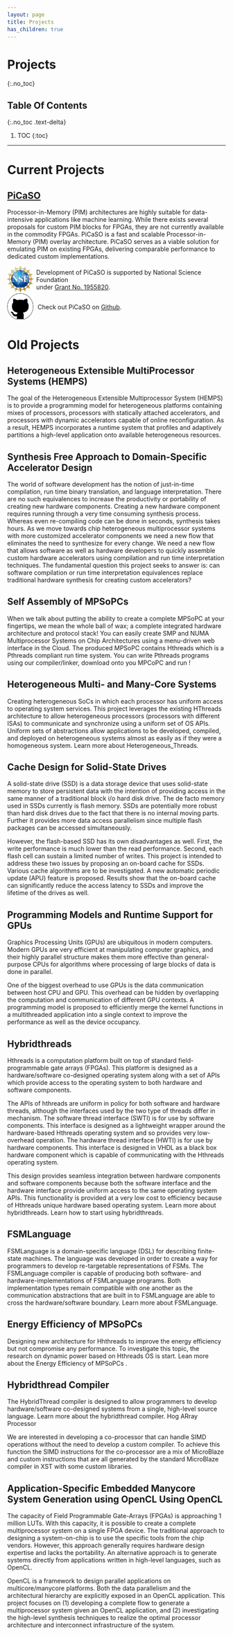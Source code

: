 ```yaml
---
layout: page
title: Projects
has_children: true
---
```


# Projects
{:.no_toc}

## Table Of Contents
{:.no_toc .text-delta}

1. TOC
{:toc}

---
# Current Projects
## [PiCaSO](picaso)
Processor-in-Memory (PIM) architectures are highly suitable for data-intensive applications like machine learning.
While there exists several proposals for custom PIM blocks for FPGAs, they are not currently available in the commodity FPGAs.
PiCaSO is a fast and scalable Processor-in-Memory (PIM) overlay architecture.
PiCaSO serves as a viable solution for emulating PIM on existing FPGAs, delivering comparable performance to dedicated custom implementations.
<br>

<!-- NSF Acknowledgement -->
<span style="display: inline-flex; align-items: center;">
  <a href="https://www.nsf.gov/awardsearch/showAward?AWD_ID=1955820&HistoricalAwards" target="_blank" style="text-decoration: none;">
    <img src="/assets/images/NSF_logo.svg" alt="NSF Logo" style="width: 60px; height: 60px; margin-right: 10px;">
  </a>
  <span style="display: inline-block; vertical-align: middle;">
    Development of PiCaSO is supported by National Science Foundation <br>
    under <a href="https://www.nsf.gov/awardsearch/showAward?AWD_ID=1955820&HistoricalAwards" target="_blank">Grant No. 1955820</a>.
  </span>
</span>

<!-- Github URL -->
<span style="display: inline-flex; align-items: center;">
  <a href="https://github.com/Arafat-Kabir/PiCaSO" target="_blank" style="text-decoration: none;">
    <img src="/assets/images/github_logo.png" alt="Github Logo" style="width: 60px; height: 60px; margin-right: 10px;">
  </a>
  <span style="display: inline-block; vertical-align: middle;">
    Check out PiCaSO on 
    <a href="https://github.com/Arafat-Kabir/PiCaSO" target="_blank">Github</a>.
  </span>
</span>


# Old Projects
## Heterogeneous Extensible MultiProcessor Systems (HEMPS)
The goal of the Heterogeneous Extensible Multiprocessor System (HEMPS) is to provide a programming model for heterogeneous platforms containing mixes of processors, processors with statically attached accelerators, and processors with dynamic accelerators capable of online reconfiguration. As a result, HEMPS incorporates a runtime system that profiles and adaptively partitions a high-level application onto available heterogeneous resources.

## Synthesis Free Approach to Domain-Specific Accelerator Design
The world of software development has the notion of just-in-time compilation, run time binary translation, and language interpretation. There are no such equivalences to increase the productivity or portability of creating new hardware components. Creating a new hardware component requires running through a very time consuming synthesis process. Whereas even re-compiling code can be done in seconds, synthesis takes hours. As we move towards chip heterogeneous multiprocessor systems with more customized accelerator components we need a new flow that eliminates the need to synthesize for every change. We need a new flow that allows software as well as hardware developers to quickly assemble custom hardware accelerators using compilation and run time interpretation techniques. The fundamental question this project seeks to answer is: can software compilation or run time interpretation equivalences replace traditional hardware synthesis for creating custom accelerators?

## Self Assembly of MPSoPCs
When we talk about putting the ability to create a complete MPSoPC at your fingertips, we mean the whole ball of wax; a complete integrated hardware architecture and protocol stack! You can easily create SMP and NUMA Multiprocessor Systems on Chip Architectures using a menu-driven web interface in the Cloud. The produced MPSoPC contains Hthreads which is a Pthreads compliant run time system. You can write Pthreads programs using our compiler/linker, download onto you MPCoPC and run !

## Heterogeneous Multi- and Many-Core Systems
Creating heterogeneous SoCs in which each processor has uniform access to operating system services. This project leverages the existing HThreads architecture to allow heterogeneous processors (processors with different ISAs) to communicate and synchronize using a uniform set of OS APIs. Uniform sets of abstractions allow applications to be developed, compiled, and deployed on heterogeneous systems almost as easily as if they were a homogeneous system. Learn more about Heterogeneous_Threads.

## Cache Design for Solid-State Drives
A solid-state drive (SSD) is a data storage device that uses solid-state memory to store persistent data with the intention of providing access in the same manner of a traditional block i/o hard disk drive. The de facto memory used in SSDs currently is flash memory. SSDs are potentially more robust than hard disk drives due to the fact that there is no internal moving parts. Further it provides more data access parallelism since multiple flash packages can be accessed simultaneously.

However, the flash-based SSD has its own disadvantages as well. First, the write performance is much lower than the read performance. Second, each flash cell can sustain a limited number of writes. This project is intended to address these two issues by proposing an on-board cache for SSDs. Various cache algorithms are to be investigated. A new automatic periodic update (APU) feature is proposed. Results show that the on-board cache can significantly reduce the access latency to SSDs and improve the lifetime of the drives as well.

## Programming Models and Runtime Support for GPUs
Graphics Processing Units (GPUs) are ubiquitous in modern computers. Modern GPUs are very efficient at manipulating computer graphics, and their highly parallel structure makes them more effective than general-purpose CPUs for algorithms where processing of large blocks of data is done in parallel.

One of the biggest overhead to use GPUs is the data communication between host CPU and GPU. This overhead can be hidden by overlapping the computation and communication of different GPU contexts. A programming model is proposed to efficiently merge the kernel functions in a multithreaded application into a single context to improve the performance as well as the device occupancy.

## Hybridthreads
Hthreads is a computation platform built on top of standard field-programmable gate arrays (FPGAs). This platform is designed as a hardware/software co-designed operating system along with a set of APIs which provide access to the operating system to both hardware and software components.

The APIs of hthreads are uniform in policy for both software and hardware threads, although the interfaces used by the two type of threads differ in mechanism. The software thread interface (SWTI) is for use by software components. This interface is designed as a lightweight wrapper around the hardware-based Hthreads operating system and so provides very low-overhead operation. The hardware thread interface (HWTI) is for use by hardware components. This interface is designed in VHDL as a black box hardware component which is capable of communicating with the Hthreads operating system.

This design provides seamless integration between hardware components and software components because both the software interface and the hardware interface provide uniform access to the same operating system APIs. This functionality is provided at a very low cost to efficiency because of Hthreads unique hardware based operating system. Learn more about hybridthreads. Learn how to start using hybridthreads.

## FSMLanguage
FSMLanguage is a domain-specific language (DSL) for describing finite-state machines. The language was developed in order to create a way for programmers to develop re-targetable representations of FSMs. The FSMLanguage compiler is capable of producing both software- and hardware-implementations of FSMLanguage programs. Both implementation types remain compatible with one another as the communication abstractions that are built in to FSMLanguage are able to cross the hardware/software boundary. Learn more about FSMLanguage.

## Energy Efficiency of MPSoPCs
Designing new architecture for Hhthreads to improve the energy efficiency but not compromise any performance. To investigate this topic, the research on dynamic power based on Hthreads OS is start. Lean more about the Energy Efficiency of MPSoPCs .

## Hybridthread Compiler
The HybridThread compiler is designed to allow programmers to develop hardware/software co-designed systems from a single, high-level source language. Learn more about the hybridthread compiler.
Hog ARray Processor

We are interested in developing a co-processor that can handle SIMD operations without the need to develop a custom compiler. To achieve this function the SIMD instructions for the co-processor are a mix of MicroBlaze and custom instructions that are all generated by the standard MicroBlaze compiler in XST with some custom libraries.

## Application-Specific Embedded Manycore System Generation using OpenCL Using OpenCL
The capacity of Field Programmable Gate-Arrays (FPGAs) is approaching 1 million LUTs. With this capacity, it is possible to create a complete multiprocessor system on a single FPGA device. The traditional approach to designing a system-on-chip is to use the specific tools from the chip vendors. However, this approach generally requires hardware design expertise and lacks the portability. An alternative approach is to generate systems directly from applications written in high-level languages, such as OpenCL.

OpenCL is a framework to design parallel applications on multicore/manycore platforms. Both the data parallelism and the architectural hierarchy are explicitly exposed in an OpenCL application. This project focuses on (1) developing a complete flow to generate a multiprocessor system given an OpenCL application, and (2) investigating the high-level synthesis techniques to realize the optimal processor architecture and interconnect infrastructure of the system. 
